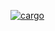 [![cargo](https://github.com/hamirmahal/vectors/actions/workflows/cargo.yml/badge.svg)](https://github.com/hamirmahal/vectors/actions/workflows/cargo.yml)
